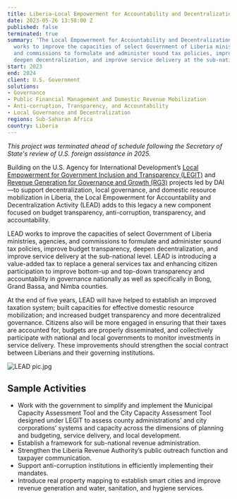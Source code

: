 ```yaml
---
title: Liberia—Local Empowerment for Accountability and Decentralization (LEAD)
date: 2023-05-26 13:58:00 Z
published: false
terminated: true
summary: 'The Local Empowerment for Accountability and Decentralization Activity (LEAD)
  works to improve the capacities of select Government of Liberia ministries, agencies,
  and commissions to formulate and administer sound tax policies, improve budget transparency,
  deepen decentralization, and improve service delivery at the sub-national level. '
start: 2023
end: 2024
client: U.S. Government
solutions:
- Governance
- Public Financial Management and Domestic Revenue Mobilization
- Anti-corruption, Transparency, and Accountability
- Local Governance and Decentralization
regions: Sub-Saharan Africa
country: Liberia
---
```


<aside><em>This project was terminated ahead of schedule following the Secretary of State's review of U.S. foreign assistance in 2025.</em></aside>

Building on the U.S. Agency for International Development’s [Local Empowerment for Government Inclusion and Transparency (LEGIT)](https://www.dai.com/our-work/projects/liberia-local-empowerment-government-inclusion-and-transparency-legit) and [Revenue Generation for Governance and Growth (RG3)](https://www.dai.com/our-work/projects/liberia-revenue-generation-governance-and-growth-rg3) projects led by DAI—to support decentralization, local governance, and domestic resource mobilization in Liberia, the Local Empowerment for Accountability and Decentralization Activity (LEAD) adds to this legacy a new component focused on budget transparency, anti-corruption, transparency, and accountability.

LEAD works to improve the capacities of select Government of Liberia ministries, agencies, and commissions to formulate and administer sound tax policies, improve budget transparency, deepen decentralization, and improve service delivery at the sub-national level. LEAD is introducing a value-added tax to replace a general services tax and enhancing citizen participation to improve bottom-up and top-down transparency and accountability in governance nationally as well as specifically in Bong, Grand Bassa, and Nimba counties.

At the end of five years, LEAD will have helped to establish an improved taxation system; built capacities for effective domestic resource mobilization; and increased budget transparency and more decentralized governance. Citizens also will be more engaged in ensuring that their taxes are accounted for, budgets are properly disseminated, and collectively participate with national and local governments to monitor investments in service delivery. These improvements should strengthen the social contract between Liberians and their governing institutions.

![LEAD pic.jpg](/uploads/LEAD%20pic.jpg)

## Sample Activities

* Work with the government to simplify and implement the Municipal Capacity Assessment Tool and the City Capacity Assessment Tool designed under LEGIT
to assess county administrations’ and city corporations’ systems and capacity across the dimensions of planning and budgeting, service delivery, and local development.
* Establish a framework for sub-national revenue administration.
* Strengthen the Liberia Revenue Authority’s public outreach function and taxpayer communication.
* Support anti-corruption institutions in efficiently implementing their mandates.
* Introduce real property mapping to establish smart cities and improve revenue generation and water, sanitation, and hygiene services.
